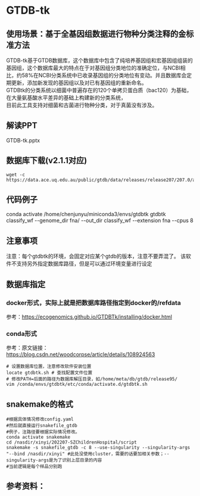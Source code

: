 # GTDB-tk

## 使用场景：基于全基因组数据进行物种分类注释的金标准方法
GTDB-tk基于GTDB数据库，这个数据库中包含了纯培养基因组和宏基因组组装的基因组，这个数据库最大的特点在于对基因组分类地位的准确定位，与NCBI相比，约58%在NCBI分类系统中已收录基因组的分类地位有变动。并且数据库会定期更新，添加新发现的基因组以及对已有基因组的重新命名。<br>
GTDBtk的分类系统以细菌中普遍存在的120个单拷贝蛋白质（bac120）为基础，在大量氨基酸水平差异的基础上构建新的分类系统，<br>
目前此工具支持对细菌和古菌进行物种分类，对于真菌没有涉及。

## 解读PPT
GTDB-tk.pptx

## 数据库下载(v2.1.1对应)
```
wget -c https://data.ace.uq.edu.au/public/gtdb/data/releases/release207/207.0/auxillary_files/gtdbtk_r207_v2_data.tar.gz
```

## 代码例子
conda activate /home/chenjunyu/miniconda3/envs/gtdbtk 
gtdbtk classify_wf --genome_dir fna/ --out_dir classify_wf --extension fna --cpus 8

## 注意事项
注意：每个gtdbtk的环境，会固定对应某个gtdb的版本，注意不要弄混了。
该软件不支持另外指定数据库路径，但是可以通过环境变量进行设定

## 数据库指定
### docker形式，实际上就是把数据库路径指定到docker的/refdata
参考：https://ecogenomics.github.io/GTDBTk/installing/docker.html

### conda形式
参考：原文链接：https://blog.csdn.net/woodcorpse/article/details/108924563
```
# 设置数据库位置，注意修改软件安装位置
locate gtdbtk.sh # 查找配置文件位置
# 修改PATH=后面的路径为数据库解压目录，如/home/meta/db/gtdb/release95/
vim /conda/envs/gtdbtk/etc/conda/activate.d/gtdbtk.sh
```

## snakemake的格式
```
#根据具体情况修改config.yaml
#然后就直接运行snakefile_gtdb
#例子，注路径要根据实际情况修改。
conda activate snakemake
cd /nasdir/xinyi/202207-SZChildrenHospital/script
snakemake -s snakefile_gtdb -c 8 --use-singularity --singularity-args "--bind /nasdir/xinyi" #此处没使用cluster，需要的话要加相关参数；--singularity-args是为了识别上层目录的内容
#当前逻辑是每个样品分别跑
```


## 参考资料：
